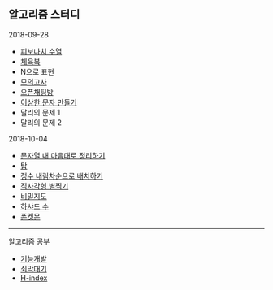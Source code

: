 알고리즘 스터디
---

2018-09-28
- [피보나치 수열]
- [체육복]
- N으로 표현
- [모의고사]
- [오픈채팅방]
- [이상한 문자 만들기]
- 달리의 문제 1
- 달리의 문제 2

2018-10-04
- [문자열 내 마음대로 정리하기]
- [탑]
- [정수 내림차순으로 배치하기]
- [직사각형 별찍기]
- [비밀지도]
- [하샤드 수]
- [폰켓몬]

------------------------------

알고리즘 공부
- [기능개발]
- [쇠막대기]
- [H-index]

[기능개발]: https://gist.github.com/cohily12/63a3e5fda521ce524c561f98f5a66d0b
[쇠막대기]: https://gist.github.com/cohily12/9decafe75046334ab471005af39a8be4
[H-index]: https://gist.github.com/cohily12/503ca570df45d75ddd41dbdaf7cbfff9

[피보나치 수열]: https://gist.github.com/cohily12/27cd16817c1299694a19a8c7e76966e9
[체육복]: https://gist.github.com/cohily12/837c77b95fedd16a58703c8ab0faa4c6
[모의고사]: https://gist.github.com/cohily12/bb6cb26400df069baf09f50b857e72be
[오픈채팅방]: https://gist.github.com/cohily12/2786d727d8f5a98dc1781560edcedf1c
[이상한 문자 만들기]: https://gist.github.com/cohily12/bed3d91da11e257a3352908cf0972126

[문자열 내 마음대로 정리하기]: https://gist.github.com/cohily12/9cee224aeacef4b3103f2393cc20b194
[탑]: https://gist.github.com/cohily12/be06f4c7f906b15b10fb13d5ecb2f398
[정수 내림차순으로 배치하기]: https://gist.github.com/cohily12/0c76c5bf06e326c3e2ff761afdc6824d
[직사각형 별찍기]: https://gist.github.com/cohily12/067b57559c05ebaacc99bd0e086a75a7
[비밀지도]: https://gist.github.com/cohily12/c67ce9a97ca3b6df3340aa8bcc25d787
[하샤드 수]: https://gist.github.com/cohily12/43bba158b8f0bc2bb72402182aec105f
[폰켓몬]: https://gist.github.com/cohily12/f3945f7200a62c9e6149043ee525e80b
